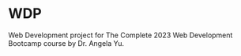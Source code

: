 # WDP
Web Development project for The Complete 2023 Web Development Bootcamp course by Dr. Angela Yu.
